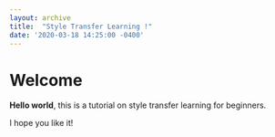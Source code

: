 ```yaml
---
layout: archive
title:  "Style Transfer Learning !"
date: '2020-03-18 14:25:00 -0400'
---
```


# Welcome

**Hello world**, this is a tutorial on style transfer learning for beginners.

I hope you like it!
